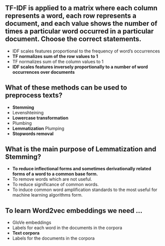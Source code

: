## TF-IDF is applied to a matrix where each column represents a word, each row represents a document, and each value shows the number of times a particular word occurred in a particular document. Choose the correct statements.


* IDF scales features proportional to the frequency of word’s occurrences
* **TF normalizes sum of the row values to 1**
* TF normalizes sum of the column values to 1
* **IDF scales features inversely proportionally to a number of word occurrences over documents**


## What of these methods can be used to preprocess texts?


* **Stemming**
* Levenshteining
* **Lowercase transformation**
* Plumbing
* **Lemmatization**
Plumping
* **Stopwords removal**

## What is the main purpose of Lemmatization and Stemming?


* **To reduce inflectional forms and sometimes derivationally related forms of a word to a common base form.**
* To remove words which are not useful.
* To reduce significance of common words.
* To induce common word amplification standards to the most useful for machine learning algorithms form.


## To learn Word2vec embeddings we need ...


* GloVe embeddings
* Labels for each word in the documents in the corpora
* **Text corpora**
* Labels for the documents in the corpora
